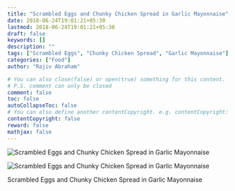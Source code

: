 ```yaml
---
title: "Scrambled Eggs and Chunky Chicken Spread in Garlic Mayonnaise"
date: 2018-06-24T19:01:21+05:30
lastmod: 2018-06-24T19:01:21+05:30
draft: false
keywords: []
description: ""
tags: ["Scrambled Eggs", "Chunky Chicken Spread", "Garlic Mayonnaise"]
categories: ["Food"]
author: "Rajiv Abraham"

# You can also close(false) or open(true) something for this content.
# P.S. comment can only be closed
comment: false
toc: false
autoCollapseToc: false
# You can also define another contentCopyright. e.g. contentCopyright: "This is another copyright."
contentCopyright: false
reward: false
mathjax: false
---
```


![Scrambled Eggs and Chunky Chicken Spread in Garlic Mayonnaise](https://res.cloudinary.com/abraham/image/upload/v1529846567/IMG_20180624_183009.jpg "Scrambled Eggs and Chunky Chicken Spread in Garlic Mayonnaise")

![Scrambled Eggs and Chunky Chicken Spread in Garlic Mayonnaise](https://res.cloudinary.com/abraham/image/upload/v1529846567/IMG_20180624_183042.jpg "Scrambled Eggs and Chunky Chicken Spread in Garlic Mayonnaise")

Scrambled Eggs and Chunky Chicken Spread in Garlic Mayonnaise